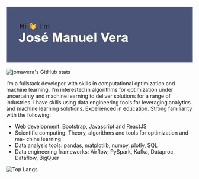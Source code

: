 ![MasterHead](header.png)

![jomavera's GitHub stats](https://github-readme-stats.vercel.app/api?username=jomavera&theme=cobalt)

I’m a fullstack developer with skills in computational optimization and machine learning. I'm interested in algorithms for optimization under uncertainty and machine learning to
deliver solutions for a range of industries. I have skills using data engineering tools
for leveraging analytics and machine learning solutions. Experienced in education.
Strong familiarity with the following:
- Web development: Bootstrap, Javascript and ReactJS
- Scientific computing: Theory, algorithms and tools for optimization and ma-
chine learning
- Data analysis tools: pandas, matplotlib, numpy, plotly, SQL
- Data engineering frameworks: Airflow, PySpark, Kafka, Dataproc, Dataflow,
BigQuer

![Top Langs](https://github-readme-stats.vercel.app/api/top-langs/?username=jomavera&theme=cobalt)
